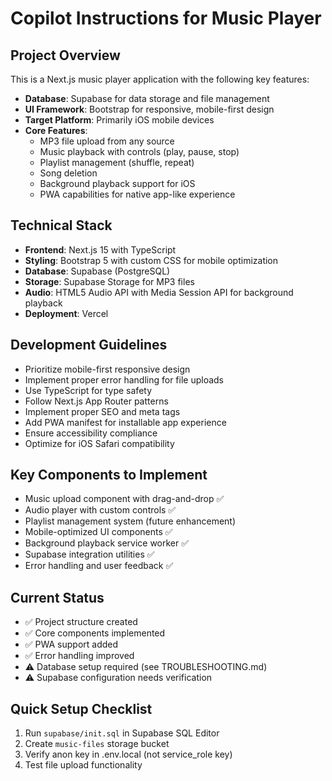 # Copilot Instructions for Music Player

<!-- Use this file to provide workspace-specific custom instructions to Copilot. For more details, visit https://code.visualstudio.com/docs/copilot/copilot-customization#_use-a-githubcopilotinstructionsmd-file -->

## Project Overview
This is a Next.js music player application with the following key features:
- **Database**: Supabase for data storage and file management
- **UI Framework**: Bootstrap for responsive, mobile-first design
- **Target Platform**: Primarily iOS mobile devices
- **Core Features**: 
  - MP3 file upload from any source
  - Music playback with controls (play, pause, stop)
  - Playlist management (shuffle, repeat)
  - Song deletion
  - Background playback support for iOS
  - PWA capabilities for native app-like experience

## Technical Stack
- **Frontend**: Next.js 15 with TypeScript
- **Styling**: Bootstrap 5 with custom CSS for mobile optimization
- **Database**: Supabase (PostgreSQL)
- **Storage**: Supabase Storage for MP3 files
- **Audio**: HTML5 Audio API with Media Session API for background playback
- **Deployment**: Vercel

## Development Guidelines
- Prioritize mobile-first responsive design
- Implement proper error handling for file uploads
- Use TypeScript for type safety
- Follow Next.js App Router patterns
- Implement proper SEO and meta tags
- Add PWA manifest for installable app experience
- Ensure accessibility compliance
- Optimize for iOS Safari compatibility

## Key Components to Implement
- Music upload component with drag-and-drop ✅
- Audio player with custom controls ✅
- Playlist management system (future enhancement)
- Mobile-optimized UI components ✅
- Background playback service worker ✅
- Supabase integration utilities ✅
- Error handling and user feedback ✅

## Current Status
- ✅ Project structure created
- ✅ Core components implemented
- ✅ PWA support added
- ✅ Error handling improved
- ⚠️  Database setup required (see TROUBLESHOOTING.md)
- ⚠️  Supabase configuration needs verification

## Quick Setup Checklist
1. Run `supabase/init.sql` in Supabase SQL Editor
2. Create `music-files` storage bucket
3. Verify anon key in .env.local (not service_role key)
4. Test file upload functionality
